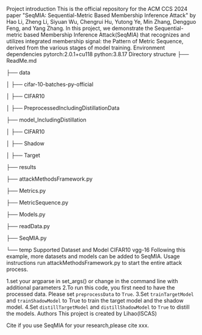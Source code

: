 Project introduction
This is the official repository for the ACM CCS 2024 paper "SeqMIA: Sequential-Metric Based Membership Inference Attack" 
by Hao Li, Zheng Li, Siyuan Wu, Chengrui Hu, Yutong Ye, Min Zhang, Dengguo Feng, and Yang Zhang.
In this project, we demonstrate the Sequential-metric based Membership Inference Attack(SeqMIA) that recognizes and utilizes 
integrated membership signal: the Pattern of Metric Sequence, derived from the various stages of model training.
Environment dependencies
pytorch:2.0.1+cu118
python:3.8.17
Directory structure
├── ReadMe.md

├── data

│   ├── cifar-10-batches-py-official

│   ├── CIFAR10

│       ├── PreprocessedIncludingDistillationData

├── model_IncludingDistillation

│   ├── CIFAR10

│       ├── Shadow

│       ├── Target

├── results

├── attackMethodsFramework.py

├── Metrics.py

├── MetricSequence.py

├── Models.py

├── readData.py

├── SeqMIA.py

└── temp
Supported Dataset and Model
CIFAR10
vgg-16
Following this example, more datasets and models can be added to SeqMIA.
Usage instructions
run attackMethodsFramework.py to start the entire attack process.

1.set your argparse in set_args() or change in the command line with additional parameters
2.To run this code, you first need to have the processed data. Please set `preprocessData` to `True`.
3.Set `trainTargetModel` and `trainShadowModel` to True to train the target model and the shadow model.
4.Set `distillTargetModel` and `distillShadowModel` to `True` to distill the models.
Authors
This project is created by Lihao(ISCAS)

Cite
if you use SeqMIA for your research,please cite xxx.
